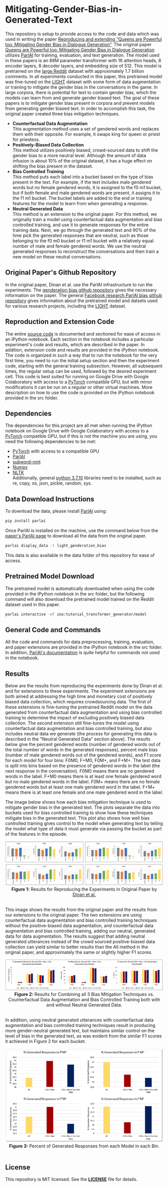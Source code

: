 # Mitigating-Gender-Bias-in-Generated-Text

This repository is setup to provide access to the code and data which was used in writing the paper [Reproducing and extending “Queens are Powerful too: Mitigating Gender Bias in Dialogue Generation”](http://parl.ai). The original paper [Queens are Powerful too: Mitigating Gender Bias in Dialogue Generation](https://arxiv.org/abs/1911.03842) utilizes [ParlAI](https://parl.ai/) for training, evaluation, and text generation. The model used in these papers is an 88M parameter transformer with 16 attention heads, 8 encoder layers, 8 decoder layers, and embedding size of 512. This model is pretrained on the [large Reddit](https://pushshift.io/) dataset with approximately 1.7 billion comments. In all experiments conducted in this paper, this pretrained model was fine-tuned on the [LIGHT](https://parl.ai/projects/light/#:~:text=The%20original%20LIGHT%20dataset%20features,interactions%20(talking%20and%20acting).) dataset with some form of data augmentation or training to mitigate the gender bias in the conversations in the game. In large corpora, there is potential for text to contain gender bias, which the models can learn from and generate gender biased text. The goal of these papers is to mitigate gender bias present in corpora and prevent models from generating gender biased text. In order to accomplish this task, the original paper created three bias mitigation techniques.
-	**Counterfactual Data Augmentation**\
This augmentation method uses a set of gendered words and replaces them with their opposite. For example, it swaps king for queen or priest for priestess.
-	**Positively-Biased Data Collection**\
This method utilizes positively biased, crowd-sourced data to shift the gender bias to a more neutral level. Although the amount of data infusion is about 10% of the original dataset, it has a huge effect on shifting the bias present in the dataset.
-	**Bias Controlled Training**\
This method puts each label into a bucket based on the type of bias present in the text. For example, if the text includes male gendered words but no female gendered words, it is assigned to the f0 m1 bucket, but if both female and male gendered words are present, it assigns it to the f1 m1 bucket. The bucket labels are added to the end or training features for the model to learn from when generating a response.
-	**Neutral Generated Data**\
This method is an extension to the original paper. For this method, we originally train a model using counterfactual data augmentation and bias controlled training, and use it to generate responses for the entire training data. Next, we go through the generated text and 90% of the time pick the generated responses that are neutral, such as those belonging to the f0 m0 bucket or f1 m1 bucket with a relatively equal number of male and female gendered words. We use the neutral generated responses to reconstruct the conversations and then train a new model on these neutral conversations.


## Original Paper's Github Repository 

In the original paper, Dinan et al. use the ParlAI infrastructure to run the experiments. The [genderation bias github repository](https://github.com/facebookresearch/ParlAI/tree/master/projects/genderation_bias) gives the necessary information on the paper. The general [Facebook research ParlAI bias github repository](https://github.com/facebookresearch/ParlAI) gives information about the pretrained model and datsets used for various research projects, including the [LIGHT](https://parl.ai/projects/light/#:~:text=The%20original%20LIGHT%20dataset%20features,interactions%20(talking%20and%20acting).) dataset.

## Reproduction and Extension Code

The entire [source code](https://github.com/Pnaghavi/Mitigating-Gender-Bias-in-Generated-Text/blob/main/src/gender_bias_project.ipynb) is documented and sectioned for ease of access in an iPython notebook. Each section in the notebook includes a particular experiment's code and results, which are described in the paper. In addition, extension code and results are provided in the iPython notebook. The code is organized in such a way that to run the notebook for the very first time, you need to run the initial setup section and then the experiment code, starting with the general training subsection. However, all subsequent times, the regular setup can be used, followed by the desired experiment cell. This code is best suited for running on Google Drive with Google Colaboratory with access to a [PyTorch](https://pytorch.org/) compatible GPU, but with minor modifications it can be run on a regular or other virtual machines. More description on how to use the code is provided on the iPython notebook provided in the src folder.

## Dependencies
The dependencies for this project are all met when running the iPython notebook on Google Drive with Google Colaboratory with access to a [PyTorch](https://pytorch.org/) compatible GPU, but if this is not the machine you are using, you need the following dependencies to be met:
-   [PyTorch](https://pytorch.org/) with access to a compatible GPU
-   [ParlAI](https://parl.ai/)
-   [subword-nmt](https://github.com/rsennrich/subword-nmt)
-   [Numpy](https://numpy.org/)
-   [NLTK](https://www.nltk.org/)\
Additionally, general [python 3.7.10](https://www.python.org/downloads/release/python-3710/) libraries need to be installed, such as re, copy, os, json, pickle, random, sys.

## Data Download Instructions
To download the data, please install [ParlAI](https://parl.ai/) using:
```bash
pip install parlai
```
Once ParlAI is installed on the machine, use the command below from the [paper's ParlAI page](https://parl.ai/projects/genderation_bias/) to download all the data from the original paper.
```bash
parlai display_data -t light_genderation_bias
```
This data is also available in the data folder of this repository for ease of access.

## Pretrained Model Download
The pretrained model is automatically downloaded when using the code provided in the iPython notebook in the src folder, but the following command will also download the pretrained model trained on the Reddit dataset used in this paper.
```bash
parlai interactive -mf zoo:tutorial_transformer_generator/model 
```
## General Code and Commands
All the code and commands for data preprocessing, training, evaluation, and paper extensions are provided in the iPython notebook in the src folder. In addition, [ParlAI's documentation](https://parl.ai/docs/index.html) is quite helpful for commands not used in the notebook.  

## Results
Below are the results from reproducing the experiments done by Dinan et al. and for extensions to these experiments. The experiment extensions are both aimed at addressing the high time and monetary cost of positively biased data collection, which requires crowdsourcing data. The first of these extensions is fine-tuning the pretrained Reddit model on the data generated from counterfactual data augmentation and using bias controlled training to determine the impact of excluding positively biased data collection. The second extension still fine-tunes the model using counterfactual data augmentation and bias controlled training, but also includes neutral data we generate (the process for generating this data is described in the "Neutral Generated Data" section above). The results below give the percent gendered words (number of gendered words out of the total number of words in the generated responses), percent male bias (number of male gendered words out of the gendered words), and F1 score for each model for four bins: F0M0, F+M0, F0M+, and F+M+. The test data is split into bins based on the presence of gendered words in the label (the next response in the conversation). F0M0 means there are no gendered words in the label. F+M0 means there is at least one female gendered word but no male gendered words in the label. F0M+ means there are no female gendered words but at least one male gendered word in the label. F+M+ means there is at least one female and one male gendered word in the label.

The image below shows how each bias mitigation technique is used to mitigate gender bias in the generated text. The plots separate the data into buckets used for bias controlled training to show how these techniques mitigate bias in the generated text. This plot also shows how well bias controlled training gives control to the model when generating text by telling the model what type of data it must generate via passing the bucket as part of the features in the episode.  

<p align="center">
  <img src="https://github.com/Pnaghavi/Mitigating-Gender-Bias-in-Generated-Text/blob/main/images/ReproducibilityChartResults.PNG"><br>
  <strong>Figure 1:</strong> Results for Reproducing the Experiments in Original Paper by <a href="https://arxiv.org/abs/1911.03842">Dinan et al.</a><br>
  <br> 
</p>

This image shows the results from the original paper and the results from our extensions to the original paper. The two extensions are using counterfactual data augmentation and bias controlled training techniques without the positive-biased data augmentation, and counterfactual data augmentation and bias controlled training, adding our neutral, generated data for data augmentation. The results suggest that adding neutral generated utterances instead of the crowd sourced positive-biased data collection can yield similar to better results than the All method in the original paper, and approximately the same or slightly higher F1 scores.  

<p align="center">
  <img src="https://github.com/Pnaghavi/Mitigating-Gender-Bias-in-Generated-Text/blob/main/images/CdaAndBiasAndNeutralDataResults.PNG"><br>
  <strong>Figure 2:</strong> Results for Combining all 3 Bias Mitigation Techniques vs. Counterfactual Data Augmentation and Bias Controlled Training both with and without Neutral Generated Data.</a><br>
  <br> 
</p>

In addition, using neutral generated utterances with counterfactual data augmentation and bias controlled training techniques result in producing more gender-neutral generated text, but maintains similar control on the level of bias in the generated text, as was evident from the similar F1 scores it achieved in Figure 2 for each bucket.

<p align="center">
  <img src="https://github.com/Pnaghavi/Mitigating-Gender-Bias-in-Generated-Text/blob/main/images/GeneratedResponsesPerBinChart.PNG"><br>
  <strong>Figure 3:</strong> Percent of Generated Responses from each Model in each Bin.</a><br>
  <br>
</p>

## License
This repository is MIT licensed. See the **[LICENSE](https://github.com/Pnaghavi/Mitigating-Gender-Bias-in-Generated-Text/blob/main/LICENSE)** file for details.
